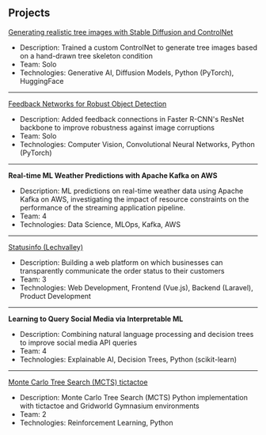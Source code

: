 ## Projects

[Generating realistic tree images with Stable Diffusion and ControlNet](https://github.com/LinoLerch/ControlNet-Trees) <!--| Start Date - End Date -->
* Description: Trained a custom ControlNet to generate tree images based on a hand-drawn tree skeleton condition
* Team: Solo
* Technologies: Generative AI, Diffusion Models, Python (PyTorch), HuggingFace

---
[Feedback Networks for Robust Object Detection](https://github.com/LinoLerch/MMdetectionRobustness) <!--| Start Date - End Date -->
* Description: Added feedback connections in Faster R-CNN's ResNet backbone to improve robustness against image corruptions
* Team: Solo
* Technologies: Computer Vision, Convolutional Neural Networks, Python (PyTorch)

---
**Real-time ML Weather Predictions with Apache Kafka on AWS** 
* Description: ML predictions on real-time weather data using Apache Kafka on AWS, investigating the impact of resource constraints on the performance of the streaming application pipeline.
* Team: 4
* Technologies: Data Science, MLOps, Kafka, AWS

---
[Statusinfo (Lechvalley)](https://statusinfo.online/) <!--| Start Date - End Date -->
* Description: Building a web platform on which businesses can transparently communicate the order status to their customers
* Team: 3
* Technologies: Web Development, Frontend (Vue.js), Backend (Laravel), Product Development

---
**Learning to Query Social Media via Interpretable ML** <!--| Start Date - End Date -->
* Description: Combining natural language processing and decision trees to improve social media API queries
* Team: 4
* Technologies: Explainable AI, Decision Trees, Python (scikit-learn)

---

[Monte Carlo Tree Search (MCTS) tictactoe](https://github.com/LinoLerch/MCTS_tictactoe) <!--| Start Date - End Date -->
* Description: Monte Carlo Tree Search (MCTS) Python implementation with tictactoe and Gridworld Gymnasium environments
* Team: 2
* Technologies: Reinforcement Learning, Python



<!--
**LinoLerch/LinoLerch** is a ✨ _special_ ✨ repository because its `README.md` (this file) appears on your GitHub profile.

Here are some ideas to get you started:

- 🔭 I’m currently working on ...
- 🌱 I’m currently learning ...
- 👯 I’m looking to collaborate on ...
- 🤔 I’m looking for help with ...
- 💬 Ask me about ...
- 📫 How to reach me: ...
- 😄 Pronouns: ...
- ⚡ Fun fact: ...
-->
